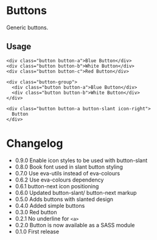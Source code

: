 # Buttons
Generic buttons.

## Usage

    <div class="button button-a">Blue Button</div>
    <div class="button button-b">White Button</div>
    <div class="button button-c">Red Button</div>

    <div class="button-group">
      <div class="button button-a">Blue Button</div>
      <div class="button button-b">White Button</div>
    </div>

    <div class="button button-a button-slant icon-right">
      Button
    </div>


# Changelog
- 0.9.0 Enable icon styles to be used with button-slant
- 0.8.0 Book font used in slant button styling
- 0.7.0 Use eva-utils instead of eva-colours
- 0.6.2 Use eva-colours dependency
- 0.6.1 button-next icon positioning
- 0.6.0 Updated button-slant/ button-next markup
- 0.5.0 Adds buttons with slanted design
- 0.4.0 Added simple buttons
- 0.3.0 Red button
- 0.2.1 No underline for `<a>`
- 0.2.0 Button is now available as a SASS module
- 0.1.0 First release
